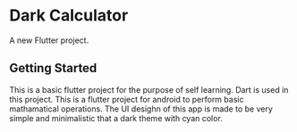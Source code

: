 # Dark Calculator

A new Flutter project.

## Getting Started

This is a basic flutter project for the purpose of self learning. Dart is used in this project. This is a flutter project for android to perform basic mathamatical operations.
The UI desighn of this app is made to be very simple and minimalistic that a dark theme with cyan color.
